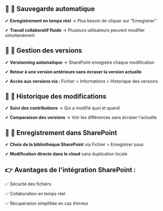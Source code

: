 ## 🔹 **📌 Sauvegarde automatique**

✔ **Enregistrement en temps réel** → Plus besoin de cliquer sur "Enregistrer"

✔ **Travail collaboratif fluide** → Plusieurs utilisateurs peuvent modifier simultanément



## 🔹 **📌 Gestion des versions**

✔ **Versionning automatique** → SharePoint enregistre chaque modification

✔ **Retour à une version antérieure sans écraser la version actuelle**

✔ **Accès aux versions via :** Fichier > Informations > Historique des versions



## 🔹 **📌 Historique des modifications**

✔ **Suivi des contributions** → Qui a modifié quoi et quand

✔ **Comparaison des versions** → Voir les différences sans écraser l'actuelle



## 🔹 **📌 Enregistrement dans SharePoint**

✔ **Choix de la bibliothèque SharePoint** via Fichier > Enregistrer sous

✔ **Modification directe dans le cloud** sans duplication locale



## 👉 **Avantages de l'intégration SharePoint :**

✅ Sécurité des fichiers

✅ Collaboration en temps réel

✅ Récupération simplifiée en cas d’erreur
